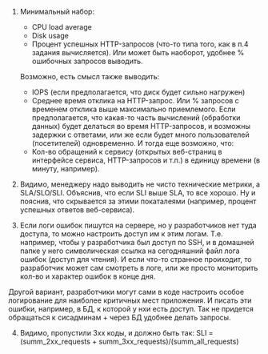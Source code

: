 1. Минимальный набор:
    - CPU load average
    - Disk usage
    - Процент успешных HTTP-запросов (что-то типа того, как в п.4 задания вычисляется). Или может быть наоборот, удобнее % ошибочных запросов выводить.
    
    Возможно, есть смысл также выводить:  

    - IOPS (если предполагается, что диск будет сильно нагружен)
    - Среднее время отклика на HTTP-запрос. Или % запросов с временем отклика выше максимально приемлемого. Если предполагается, что какая-то часть вычислений (обработки данных) будет делаться во время HTTP-запросов, и возможны задержки с ответами, или же если будет много пользователей (посетителей) одновременно. И тогда еще возможно, что:
    - Кол-во обращений к сервису (открытых веб-страниц в интерфейсе сервиса, HTTP-запросов и т.п.) в единицу времени (в минуту, например).

2. Видимо, менеджеру надо выводить не чисто технические метрики, а SLA/SLO/SLI. Объяснив, что если SLI выше SLA, то все хорошо. Ну и пояснив, что скрывается за этими покаталеями (например, процент успешных ответов веб-сервиса).

3. Если логи ошибок пишутся на сервере, но у разработчиков нет туда доступа, то можно настроить доступ им к этим логам. Т.е. например, чтобы у разработчика был доступ по SSH, и в домашней папке у него символическая ссылка на сегодняшний файл лога ошибок (доступ для чтения). И если что-то странное проиходит, то разработчик может сам смотреть в логе, или же просто мониторить кол-во и характер ошибок в конце дня.  

Другой вариант, разработчики могут сами в коде настроить особое логирование для наиболее критичных мест приложения. И писать эти ошибки, например, в БД, к которой у нхи есть доступ. Так не придется обращаться к сисадминам + через БД удобнее делать запросы.

4. Видимо, пропустили 3xx коды, и должно быть так: SLI = (summ_2xx_requests + summ_3xx_requests)/(summ_all_requests)
